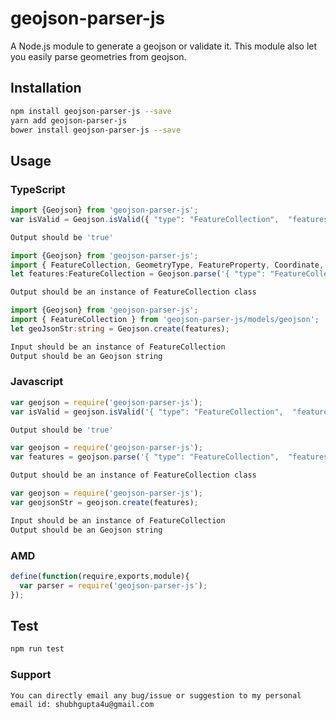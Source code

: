 # geojson-parser-js
A Node.js module to generate a geojson or validate it. This module also let you easily parse geometries from geojson.
## Installation 
```sh
npm install geojson-parser-js --save
yarn add geojson-parser-js
bower install geojson-parser-js --save
```
## Usage
### TypeScript
```typescript
import {Geojson} from 'geojson-parser-js';
var isValid = Geojson.isValid({ "type": "FeatureCollection",  "features": [] });
```
```sh
Output should be 'true'
```
```typescript
import {Geojson} from 'geojson-parser-js';
import { FeatureCollection, GeometryType, FeatureProperty, Coordinate, Geometry, Point, LineString, Polygon, PolygonWithHole, MultiPoint, MultiLineString, MultiPolygon } from 'geojson-parser-js/models/geojson';
let features:FeatureCollection = Geojson.parse('{ "type": "FeatureCollection",  "features": [] }');
```
```sh
Output should be an instance of FeatureCollection class
```
```typescript
import {Geojson} from 'geojson-parser-js';
import { FeatureCollection } from 'geojson-parser-js/models/geojson';
let geoJsonStr:string = Geojson.create(features);
```
```sh
Input should be an instance of FeatureCollection
Output should be an Geojson string
```
### Javascript
```javascript
var geojson = require('geojson-parser-js');
var isValid = geojson.isValid('{ "type": "FeatureCollection",  "features": [] }');
```
```sh
Output should be 'true'
```
```javascript
var geojson = require('geojson-parser-js');
var features = geojson.parse('{ "type": "FeatureCollection",  "features": [] }');
```
```sh
Output should be an instance of FeatureCollection class
```
```javascript
var geojson = require('geojson-parser-js');
var geojsonStr = geojson.create(features);
```
```sh
Input should be an instance of FeatureCollection
Output should be an Geojson string
```
### AMD
```javascript
define(function(require,exports,module){
  var parser = require('geojson-parser-js');
});
```
## Test 
```sh
npm run test
```
### Support
```Bug or Suggestion Reporting
You can directly email any bug/issue or suggestion to my personal email id: shubhgupta4u@gmail.com
```
